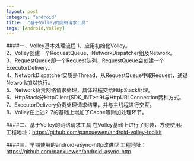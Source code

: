 ```yaml
---
layout: post
category: "android"
title:  "基于Volley的网络请求工具"
tags: [Android,Volley]
---
```

####一、Volley基本处理流程
1、应用初始化Volley。  
2、Volley创建一个RequestQueue、NetworkDispatcher组及Network。  
3、RequestQueue即一个Request队列，RequestQueue会创建一个ExecutorDelivery。  
4、NetworkDispatcher实质是Thread，从RequestQueue中取Request，通过Network加以执行。  
5、Network负责网络请求处理，具体过程交给HttpStack处理。  
6、HttpStack分HttpClient(SDK_INT>=9)与HttpURLConnection两种方式。  
7、ExecutorDelivery负责处理请求结果，并与主线程进行交互。  
8、Volley在上述2-7的基础上增加了Cache等附加处理环节。

####二、基于Volley的网络请求工具
在Volley基础上进行了封装，方便使用。  
工程地址：<https://github.com/panxuewen/android-volley-toolkit>

####三、早期使用的android-async-http改进型
工程地址：<https://github.com/panxuewen/android-async-http>